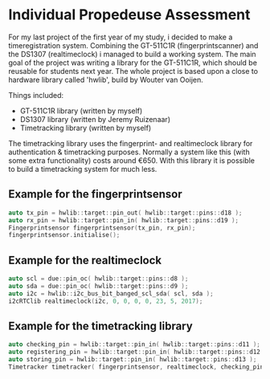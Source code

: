 # Individual Propedeuse Assessment
For my last project of the first year of my study, i decided to make a timeregistration system. Combining the GT-511C1R (fingerprintscanner) and the DS1307 (realtimeclock) i managed to build a working system. The main goal of the project was writing a library for the GT-511C1R, which should be reusable for students next year. The whole project is based upon a close to hardware library called 'hwlib', build by Wouter van Ooijen.

Things included:
- GT-511C1R library (written by myself)
- DS1307 library (written by Jeremy Ruizenaar)
- Timetracking library (written by myself)

The timetracking library uses the fingerprint- and realtimeclock library for authentication & timetracking purposes. Normally a system like this (with some extra functionality) costs around €650. With this library it is possible to build a timetracking system for much less.

## Example for the fingerprintsensor
```c++
auto tx_pin = hwlib::target::pin_out( hwlib::target::pins::d18 );
auto rx_pin = hwlib::target::pin_in( hwlib::target::pins::d19 );
Fingerprintsensor fingerprintsensor(tx_pin, rx_pin);
fingerprintsensor.initialise();
```

## Example for the realtimeclock
```c++
auto scl = due::pin_oc( hwlib::target::pins::d8 );   
auto sda = due::pin_oc( hwlib::target::pins::d9 );
auto i2c = hwlib::i2c_bus_bit_banged_scl_sda( scl, sda );
i2cRTClib realtimeclock(i2c, 0, 0, 0, 0, 23, 5, 2017);
```

## Example for the timetracking library
```c++
auto checking_pin = hwlib::target::pin_in( hwlib::target::pins::d11 );
auto registering_pin = hwlib::target::pin_in( hwlib::target::pins::d12 );
auto storing_pin = hwlib::target::pin_in( hwlib::target::pins::d13 );
Timetracker timetracker( fingerprintsensor, realtimeclock, checking_pin, registering_pin, storing_pin, Time( 0, 0, 0, 0, 23, 5, 2017 ));
```
